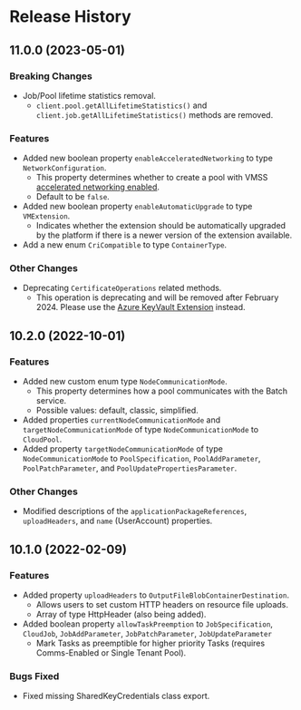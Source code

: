# Release History

## 11.0.0 (2023-05-01)

### Breaking Changes

- Job/Pool lifetime statistics removal.
  - `client.pool.getAllLifetimeStatistics()` and `client.job.getAllLifetimeStatistics()` methods are removed.

### Features

- Added new boolean property `enableAcceleratedNetworking` to type `NetworkConfiguration`.
  - This property determines whether to create a pool with VMSS [accelerated networking enabled](https://learn.microsoft.com/azure/virtual-network/accelerated-networking-overview).
  - Default to be `false`.
- Added new boolean property `enableAutomaticUpgrade` to type `VMExtension`.
  - Indicates whether the extension should be automatically upgraded by the platform if there is a newer version of the extension available.
- Add a new enum `CriCompatible` to type `ContainerType`.

### Other Changes

- Deprecating `CertificateOperations` related methods.
  - This operation is deprecating and will be removed after February 2024. Please use the [Azure KeyVault Extension](https://learn.microsoft.com/azure/batch/batch-certificate-migration-guide) instead.

## 10.2.0 (2022-10-01)

### Features

- Added new custom enum type `NodeCommunicationMode`.
  - This property determines how a pool communicates with the Batch service.
  - Possible values: default, classic, simplified.
- Added properties `currentNodeCommunicationMode` and `targetNodeCommunicationMode` of type `NodeCommunicationMode` to `CloudPool`.
- Added property `targetNodeCommunicationMode` of type `NodeCommunicationMode` to `PoolSpecification`, `PoolAddParameter`, `PoolPatchParameter`, and `PoolUpdatePropertiesParameter`.

### Other Changes

- Modified descriptions of the `applicationPackageReferences`, `uploadHeaders`, and `name` (UserAccount) properties.

## 10.1.0 (2022-02-09)

### Features

- Added property `uploadHeaders` to `OutputFileBlobContainerDestination`.
  - Allows users to set custom HTTP headers on resource file uploads.
  - Array of type HttpHeader (also being added).
- Added boolean property `allowTaskPreemption` to `JobSpecification`, `CloudJob`, `JobAddParameter`, `JobPatchParameter`, `JobUpdateParameter`
  - Mark Tasks as preemptible for higher priority Tasks (requires Comms-Enabled or Single Tenant Pool).

### Bugs Fixed

- Fixed missing SharedKeyCredentials class export.
